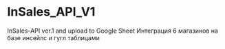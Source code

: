 # InSales_API_V1
InSales-API ver.1 and upload to Google Sheet
Интеграция 6 магазинов на базе инсейлс и гугл таблицами
